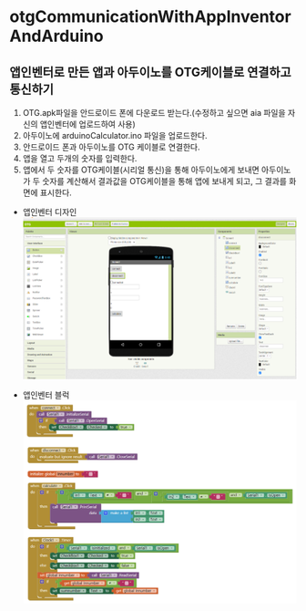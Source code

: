 # otgCommunicationWithAppInventorAndArduino
## 앱인벤터로 만든 앱과 아두이노를 OTG케이블로 연결하고 통신하기
1. OTG.apk파일을 안드로이드 폰에 다운로드 받는다.(수정하고 싶으면 aia 파일을 자신의 앱인벤터에 업로드하여 사용)
2. 아두이노에 arduinoCalculator.ino 파일을 업로드한다. 
3. 안드로이드 폰과 아두이노를 OTG 케이블로 연결한다.
4. 앱을 열고 두개의 숫자를 입력한다. 
5. 앱에서 두 숫자를 OTG케이블(시리얼 통신)을 통해 아두이노에게 보내면 아두이노가 두 숫자를 계산해서 결과값을 OTG케이블을 통해 앱에 보내게 되고, 그 결과를 화면에 표시한다.

* 앱인벤터 디자인
![](https://github.com/mtinet/otgCommunicationWithAppInventorAndArduino/blob/main/OTGDesign.png?raw=true)  

* 앱인벤터 블럭
![](https://github.com/mtinet/otgCommunicationWithAppInventorAndArduino/blob/main/OTGBlock.png?raw=true)
